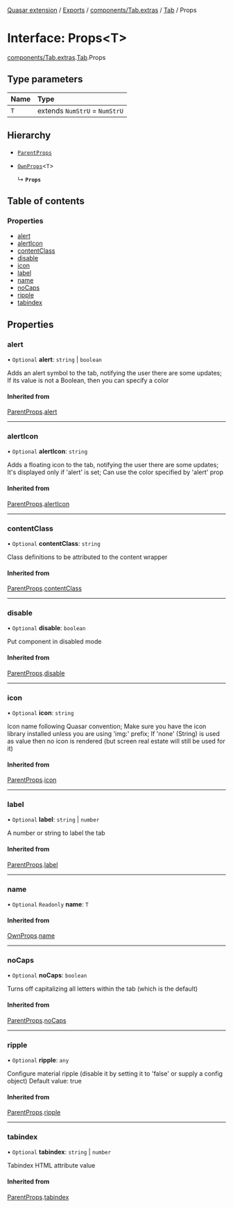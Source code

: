 [Quasar extension](../index.md) / [Exports](../modules.md) / [components/Tab.extras](../modules/components_Tab_extras.md) / [Tab](../modules/components_Tab_extras.Tab.md) / Props

# Interface: Props<T\>

[components/Tab.extras](../modules/components_Tab_extras.md).[Tab](../modules/components_Tab_extras.Tab.md).Props

## Type parameters

| Name | Type |
| :------ | :------ |
| `T` | extends `NumStrU` = `NumStrU` |

## Hierarchy

- [`ParentProps`](components_Tab_extras.Tab.ParentProps.md)

- [`OwnProps`](components_Tab_extras.Tab.OwnProps.md)<`T`\>

  ↳ **`Props`**

## Table of contents

### Properties

- [alert](components_Tab_extras.Tab.Props.md#alert)
- [alertIcon](components_Tab_extras.Tab.Props.md#alerticon)
- [contentClass](components_Tab_extras.Tab.Props.md#contentclass)
- [disable](components_Tab_extras.Tab.Props.md#disable)
- [icon](components_Tab_extras.Tab.Props.md#icon)
- [label](components_Tab_extras.Tab.Props.md#label)
- [name](components_Tab_extras.Tab.Props.md#name)
- [noCaps](components_Tab_extras.Tab.Props.md#nocaps)
- [ripple](components_Tab_extras.Tab.Props.md#ripple)
- [tabindex](components_Tab_extras.Tab.Props.md#tabindex)

## Properties

### alert

• `Optional` **alert**: `string` \| `boolean`

Adds an alert symbol to the tab, notifying the user there are some updates; If its value is not a Boolean, then you can specify a color

#### Inherited from

[ParentProps](components_Tab_extras.Tab.ParentProps.md).[alert](components_Tab_extras.Tab.ParentProps.md#alert)

___

### alertIcon

• `Optional` **alertIcon**: `string`

Adds a floating icon to the tab, notifying the user there are some updates; It's displayed only if 'alert' is set; Can use the color specified by 'alert' prop

#### Inherited from

[ParentProps](components_Tab_extras.Tab.ParentProps.md).[alertIcon](components_Tab_extras.Tab.ParentProps.md#alerticon)

___

### contentClass

• `Optional` **contentClass**: `string`

Class definitions to be attributed to the content wrapper

#### Inherited from

[ParentProps](components_Tab_extras.Tab.ParentProps.md).[contentClass](components_Tab_extras.Tab.ParentProps.md#contentclass)

___

### disable

• `Optional` **disable**: `boolean`

Put component in disabled mode

#### Inherited from

[ParentProps](components_Tab_extras.Tab.ParentProps.md).[disable](components_Tab_extras.Tab.ParentProps.md#disable)

___

### icon

• `Optional` **icon**: `string`

Icon name following Quasar convention; Make sure you have the icon library installed unless you are using 'img:' prefix; If 'none' (String) is used as value then no icon is rendered (but screen real estate will still be used for it)

#### Inherited from

[ParentProps](components_Tab_extras.Tab.ParentProps.md).[icon](components_Tab_extras.Tab.ParentProps.md#icon)

___

### label

• `Optional` **label**: `string` \| `number`

A number or string to label the tab

#### Inherited from

[ParentProps](components_Tab_extras.Tab.ParentProps.md).[label](components_Tab_extras.Tab.ParentProps.md#label)

___

### name

• `Optional` `Readonly` **name**: `T`

#### Inherited from

[OwnProps](components_Tab_extras.Tab.OwnProps.md).[name](components_Tab_extras.Tab.OwnProps.md#name)

___

### noCaps

• `Optional` **noCaps**: `boolean`

Turns off capitalizing all letters within the tab (which is the default)

#### Inherited from

[ParentProps](components_Tab_extras.Tab.ParentProps.md).[noCaps](components_Tab_extras.Tab.ParentProps.md#nocaps)

___

### ripple

• `Optional` **ripple**: `any`

Configure material ripple (disable it by setting it to 'false' or supply a config object)
Default value: true

#### Inherited from

[ParentProps](components_Tab_extras.Tab.ParentProps.md).[ripple](components_Tab_extras.Tab.ParentProps.md#ripple)

___

### tabindex

• `Optional` **tabindex**: `string` \| `number`

Tabindex HTML attribute value

#### Inherited from

[ParentProps](components_Tab_extras.Tab.ParentProps.md).[tabindex](components_Tab_extras.Tab.ParentProps.md#tabindex)
